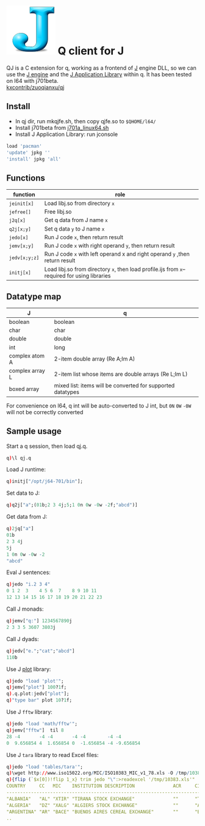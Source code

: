 # ![J](img/j.png) Q client for J


QJ is a C extension for q, working as a frontend of [J](http://jsoftware.com) engine DLL, so we can use the [J engine](http://www.jsoftware.com/help/dictionary/vocabul.htm) and the [J Application Library](http://www.jsoftware.com/jwiki/JAL/j701) within q. It has been tested on l64 with j701beta.  
<i class="fa fa-github"></i> [kxcontrib/zuoqianxu/qj](https://github.com/kxcontrib/zuoqianxu/tree/master/qj) 

## Install

- In qj dir, run mkqjfe.sh, then copy qjfe.so to `$QHOME/l64/`
- Install j701beta from [j701a\_linux64.sh](http://www.jsoftware.com/download/j701a_linux64.sh)
- Install J Application Library: run jconsole
```j
load 'pacman'
'update' jpkg ''
'install' jpkg 'all'
```


## Functions

| function | role |
|----------|------|
| `jeinit[x]` | Load libj.so from directory `x` |
| `jefree[]` | Free libj.so |
| `j2q[x]` | Get q data from J name `x` |
| `q2j[x;y]` | Set q data `y` to J name `x` |
| `jedo[x]` | Run J code `x`, then return result |
| `jemv[x;y]` | Run J code `x` with right operand `y`, then return result |
| `jedv[x;y;z]` | Run J code `x` with left operand x and right operand `y` ,then return result |
| `initj[x]` | Load libj.so from directory `x`, then load profile.ijs from `x`– required for using libraries |


## Datatype map

| J | q |
|---|---|
| boolean | boolean |
| char | char |
| double | double |
| int | long |
| complex atom A | 2-item double array (Re A;Im A) |
| complex array L | 2-item list whose items are double arrays (Re L;Im L) |
| boxed array | mixed list:  items will be converted for supported datatypes |

<!-- original
- There are natural mappings of some J/q datatypes on l64: boolean, char, double, J int&lt;=&gt;q long
- J complex atom `A` will be converted to a 2-item double array (Re A;Im A). J complex array `L` will be converted to a 2-item list whose items are double arrays (Re L;Im L)
- Q mixed list maps to J boxed array, items will be converted for supported datatypes
-->
For convenience on l64, q int will be auto-converted to J int, but `0N` `0W` `-0W` will not be correctly converted
## Sample usage

Start a q session, then load qj.q.
```q
q)\l qj.q
```
Load J runtime:
```q
q)initj["/opt/j64-701/bin"];
```
Set data to J:
```q
q)q2j["a";(01b;2 3 4j;5;1 0n 0w -0w -2f;"abcd")]
```
Get data from J:
```q
q)2jq["a"]
01b
2 3 4j
5j
1 0n 0w -0w -2
"abcd"
```
Eval J sentences:
```q
q)jedo "i.2 3 4"
0 1 2  3    4 5 6  7    8 9 10 11
12 13 14 15 16 17 18 19 20 21 22 23
```
Call J monads:
```q
q)jemv["q:"] 1234567890j
2 3 3 5 3607 3803j
```
Call J dyads:
```q
q)jedv["e.";"cat";"abcd"]
110b
```
Use J [plot](http://www.jsoftware.com/jwiki/Plot) library:
```q
q)jedo "load 'plot'";
q)jemv["plot"] 100?1f;
q).q.plot:jedv["plot"];
q)"type bar" plot 10?1f;
```
Use J `fftw` library:
```q
q)jedo "load 'math/fftw'";
q)jemv["fftw"]  til 8
28 -4       -4 -4       -4 -4        -4 -4
0  9.656854 4  1.656854 0  -1.656854 -4 -9.656854
```
Use J `tara` library to read Excel files:
```q
q)jedo "load 'tables/tara'";
q)\wget http://www.iso15022.org/MIC/ISO10383_MIC_v1_78.xls -O /tmp/10383.xls
q){flip (`$x[0])!flip 1_x} trim jedo "\":>readexcel '/tmp/10383.xls'"
COUNTRY     CC   MIC    INSTITUTION DESCRIPTION              ACR     CITY    ..
-----------------------------------------------------------------------------..
"ALBANIA"   "AL" "XTIR" "TIRANA STOCK EXCHANGE"              ""      "TIRANA"..
"ALGERIA"   "DZ" "XALG" "ALGIERS STOCK EXCHANGE"             ""      "ALGIERS..
"ARGENTINA" "AR" "BACE" "BUENOS AIRES CEREAL EXCHANGE"       ""      "BUENOS ..
..
```

